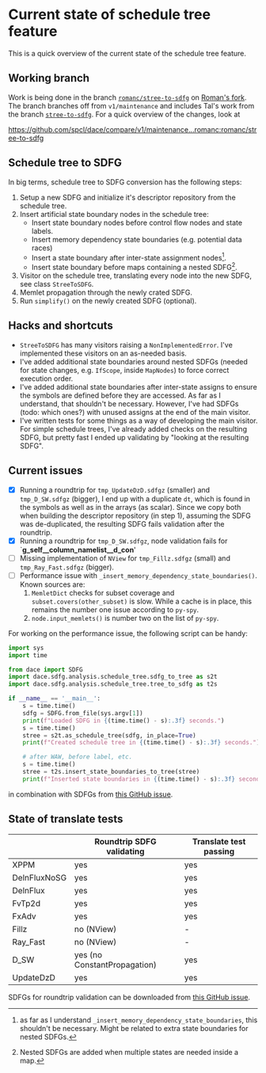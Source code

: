 # Current state of schedule tree feature

This is a quick overview of the current state of the schedule tree feature.

## Working branch

Work is being done in the branch [`romanc/stree-to-sdfg`](https://github.com/romanc/dace/tree/romanc/stree-to-sdfg) on [Roman's fork](https://github.com/romanc/dace). The branch branches off from `v1/maintenance` and includes Tal's work from the branch [`stree-to-sdfg`](https://github.com/spcl/dace/tree/stree-to-sdfg). For a quick overview of the changes, look at

<https://github.com/spcl/dace/compare/v1/maintenance...romanc:romanc/stree-to-sdfg>

## Schedule tree to SDFG

In big terms, schedule tree to SDFG conversion has the following steps:

1. Setup a new SDFG and initialize it's descriptor repository from the schedule tree.
2. Insert artificial state boundary nodes in the schedule tree:
    - Insert state boundary nodes before control flow nodes and state labels.
    - Insert memory dependency state boundaries (e.g. potential data races)
    - Insert a state boundary after inter-state assignment nodes[^1].
    - Insert state boundary before maps containing a nested SDFG[^2].
3. Visitor on the schedule tree, translating every node into the new SDFG, see class `StreeToSDFG`.
4. Memlet propagation through the newly crated SDFG.
5. Run `simplify()` on the newly created SDFG (optional).

## Hacks and shortcuts

- `StreeToSDFG` has many visitors raising a `NonImplementedError`. I've implemented these visitors on an as-needed basis.
- I've added additional state boundaries around nested SDFGs (needed for state changes, e.g. `IfScope`, inside `MapNodes`) to force correct execution order.
- I've added additional state boundaries after inter-state assigns to ensure the symbols are defined before they are accessed. As far as I understand, that shouldn't be necessary. However, I've had SDFGs (todo: which ones?) with unused assigns at the end of the main visitor.
- I've written tests for some things as a way of developing the main visitor. For simple schedule trees, I've already added checks on the resulting SDFG, but pretty fast I ended up validating by "looking at the resulting SDFG".

## Current issues

- [x] Running a roundtrip for `tmp_UpdateDzD.sdfgz` (smaller) and `tmp_D_SW.sdfgz` (bigger), I end up with a duplicate `dt`, which is found in the symbols as well as in the arrays (as scalar). Since we copy both when building the descriptor repository (in step 1), assuming the SDFG was de-duplicated, the resulting SDFG  fails validation after the roundtrip.
- [x] Running a roundtrip for `tmp_D_SW.sdfgz`, node validation fails for `__g_self__column_namelist__d_con__'
- [ ] Missing implementation of `NView` for `tmp_Fillz.sdfgz` (small) and `tmp_Ray_Fast.sdfgz` (bigger).
- [ ] Performance issue with `_insert_memory_dependency_state_boundaries()`. Known sources are:
    1. `MemletDict` checks for subset coverage and `subset.covers(other_subset)` is slow. While a cache is in place, this remains the number one issue according to `py-spy`.
    2. `node.input_memlets()` is number two on the list of `py-spy`.

For working on the performance issue, the following script can be handy:

```py
import sys
import time

from dace import SDFG
import dace.sdfg.analysis.schedule_tree.sdfg_to_tree as s2t
import dace.sdfg.analysis.schedule_tree.tree_to_sdfg as t2s

if __name__ == '__main__':
    s = time.time()
    sdfg = SDFG.from_file(sys.argv[1])
    print(f"Loaded SDFG in {(time.time() - s):.3f} seconds.")
    s = time.time()
    stree = s2t.as_schedule_tree(sdfg, in_place=True)
    print(f"Created schedule tree in {(time.time() - s):.3f} seconds.")

    # after WAW, before label, etc.
    s = time.time()
    stree = t2s.insert_state_boundaries_to_tree(stree)
    print(f"Inserted state boundaries in {(time.time() - s):.3f} seconds.")
```

in combination with SDFGs from [this GitHub issue](https://github.com/GEOS-ESM/NDSL/issues/6#issuecomment-2743978233).

## State of translate tests

|              |  Roundtrip SDFG validating   | Translate test passing |
| ------------ | ---------------------------- | ---------------------- |
| XPPM         | yes                          | yes                    |
| DelnFluxNoSG | yes                          | yes                    |
| DelnFlux     | yes                          | yes                    |
| FvTp2d       | yes                          | yes                    |
| FxAdv        | yes                          | yes                    |
| Fillz        | no (NView)                   |  -                     |
| Ray_Fast     | no (NView)                   |  -                     |
| D_SW         | yes (no ConstantPropagation) | yes                    |
| UpdateDzD    | yes                          | yes                    |

SDFGs for roundtrip validation can be downloaded from [this GitHub issue](https://github.com/GEOS-ESM/NDSL/issues/6#issuecomment-2743978233).

[^1]: as far as I understand `_insert_memory_dependency_state_boundaries`, this shouldn't be necessary. Might be related to extra state boundaries for nested SDFGs.
[^2]: Nested SDFGs are added when multiple states are needed inside a map.
